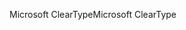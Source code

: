 <span data-ttu-id="5a688-101">Microsoft ClearType</span><span class="sxs-lookup"><span data-stu-id="5a688-101">Microsoft ClearType</span></span>